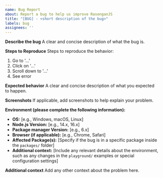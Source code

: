 ```yaml
---
name: Bug Report
about: Report a bug to help us improve RasenganJS
title: "[BUG] - <short description of the bug>"
labels: bug
assignees: ''
---
```


**Describe the bug**
A clear and concise description of what the bug is.

**Steps to Reproduce**
Steps to reproduce the behavior:
1. Go to '...'
2. Click on '...'
3. Scroll down to '...'
4. See error

**Expected behavior**
A clear and concise description of what you expected to happen.

**Screenshots**
If applicable, add screenshots to help explain your problem.

**Environment (please complete the following information):**
- **OS:** [e.g., Windows, macOS, Linux]
- **Node.js Version:** [e.g., 14.x, 16.x]
- **Package manager Version:** [e.g., 6.x]
- **Browser (if applicable):** [e.g., Chrome, Safari]
- **Affected Package(s):** [Specify if the bug is in a specific package inside the `packages/` folder]
- **Additional context:** [Include any relevant details about the environment, such as any changes in the `playground/` examples or special configuration settings]

**Additional context**
Add any other context about the problem here.
